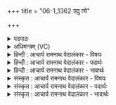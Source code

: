 +++
title = "06-1_1362 उदु त्ये"

+++
<details><summary>पदपाठः</summary>

उ꣢त्। उ꣣। त्ये꣢। म꣡धु꣢꣯मत्तमाः। गि꣡रः꣢꣯। स्तो꣡मा꣢꣯सः। ई꣣रते। सत्राजि꣡तः꣢। स꣣त्रा। जि꣡तः꣢꣯। ध꣣नसाः꣢। ध꣣न। साः꣢। अ꣡क्षि꣢꣯तोतयः। अ꣡क्षि꣢꣯त। ऊ꣣तयः। वाजय꣡न्तः꣢। र꣡था꣢꣯। इ꣣व। १३६२।
</details>

<details><summary>अधिमन्त्रम् (VC)</summary>

- इन्द्रः
- मेध्यातिथिः काण्वः
- बार्हतः प्रगाथः (विषमा बृहती, समा सतोबृहती)
- मध्यमः
</details>

<details><summary>हिन्दी : आचार्य रामनाथ वेदालंकार - विषयः</summary>

प्रथम ऋचा की व्याख्या पूर्वार्चिक में २५१ क्रमाङ्क पर स्तोत्रों के विषय में की गयी थी। यहाँ स्तोताओं का विषय वर्णित है।
</details>

<details><summary>हिन्दी : आचार्य रामनाथ वेदालंकार - पदार्थः</summary>

पदार्थान्वयभाषाः -  (सत्राजितः) सत्य को जीतनेवाले, (धनसाः) भौतिक और आध्यात्मिक धन की प्राप्ति तथा दान करनेवाले (त्ये) वे (मधुमत्तमाः) अतिशय मधुर व्यवहारवाले, (स्तोमासः) स्तोता (गिरः) विद्वान् लोग (रथाः इव) विमान यानों के समान (उदीरते उ) उपर जाते हैं अर्थात् उद्यमी होते हैं ॥१॥ यहाँ उपमालङ्कार है ॥१॥
</details>

<details><summary>हिन्दी : आचार्य रामनाथ वेदालंकार - भावार्थः</summary>

भावार्थभाषाः -  परमात्मा के उपासक मन,वाणी और कर्म से सच्चे,परोपकारी,मधुर,बलवान् और पुरुषार्थी होकर अपनी और दूसरों की उन्नति करते हैं ॥१॥
</details>

<details><summary>संस्कृत : आचार्य रामनाथ वेदालंकार - विषयः</summary>

तत्र प्रथमा ऋक् पूर्वार्चिके २५१ क्रमाङ्के स्तोत्रविषये व्याख्याता। अत्र स्तोतृविषय उच्यते।
</details>

<details><summary>संस्कृत : आचार्य रामनाथ वेदालंकार - पदार्थः</summary>

पदार्थान्वयभाषाः -  (सत्राजितः) सत्यजितः, (धनसाः) भौतिकमाध्यात्मिकं च धनं संभजमानाः प्रयच्छन्तश्च। [षण सम्भक्तौ, भ्वादिः। षणु दाने, तनादिः।] (अक्षितोतयः) अक्षीणरक्षाः, (वाजयन्तः) बलकार्याणि कुर्वन्तः (त्ये) ते (मधुमत्तमाः) मधुरतमव्यवहाराः, (स्तोमासः) स्तोतारः। [स्तोमासः स्तुतिकर्तारः इति ऋ० ५।८४।२ भाष्ये द०।] (गिरः) विद्वांसः। [गृणन्ति, ये ते गिरो विद्वांसः इति ऋ० १।६।६ भाष्ये द०।] (रथाः इव) विमानयानानीव (उदीरते उ) उद्गच्छन्ति, उद्यमिनो भवन्ति खलु ॥१॥ अत्रोपमालङ्कारः ॥१॥
</details>

<details><summary>संस्कृत : आचार्य रामनाथ वेदालंकार - भावार्थः</summary>

भावार्थभाषाः -  परमात्मोपासका मनसा वाचा कर्मणा च सत्याः परोपकारिणो मधुरा बलिनः पुरुषार्थिनश्च भूत्वा स्वकीयं परेषां चोत्कर्षं साधयन्ति ॥१॥
</details>